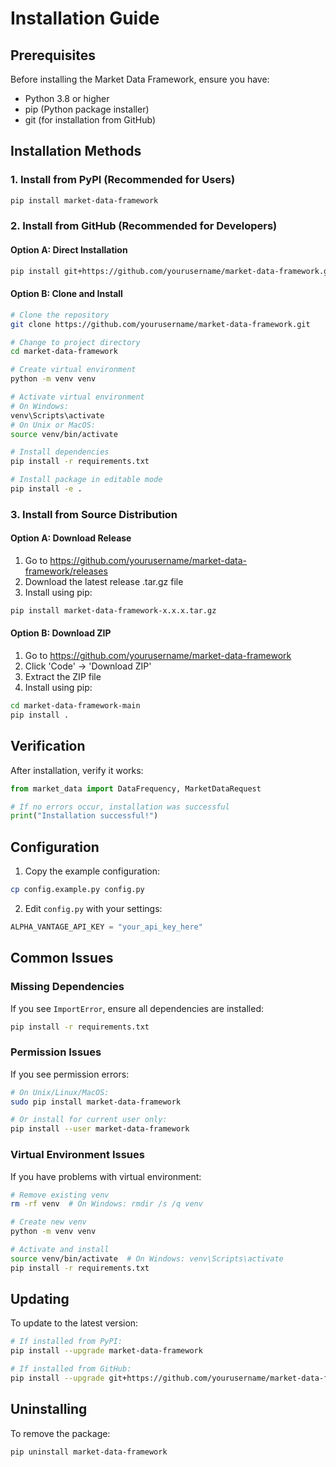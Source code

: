 # Installation Guide

## Prerequisites

Before installing the Market Data Framework, ensure you have:
- Python 3.8 or higher
- pip (Python package installer)
- git (for installation from GitHub)

## Installation Methods

### 1. Install from PyPI (Recommended for Users)
```bash
pip install market-data-framework
```

### 2. Install from GitHub (Recommended for Developers)

#### Option A: Direct Installation
```bash
pip install git+https://github.com/yourusername/market-data-framework.git
```

#### Option B: Clone and Install
```bash
# Clone the repository
git clone https://github.com/yourusername/market-data-framework.git

# Change to project directory
cd market-data-framework

# Create virtual environment
python -m venv venv

# Activate virtual environment
# On Windows:
venv\Scripts\activate
# On Unix or MacOS:
source venv/bin/activate

# Install dependencies
pip install -r requirements.txt

# Install package in editable mode
pip install -e .
```

### 3. Install from Source Distribution

#### Option A: Download Release
1. Go to https://github.com/yourusername/market-data-framework/releases
2. Download the latest release .tar.gz file
3. Install using pip:
```bash
pip install market-data-framework-x.x.x.tar.gz
```

#### Option B: Download ZIP
1. Go to https://github.com/yourusername/market-data-framework
2. Click 'Code' → 'Download ZIP'
3. Extract the ZIP file
4. Install using pip:
```bash
cd market-data-framework-main
pip install .
```

## Verification

After installation, verify it works:

```python
from market_data import DataFrequency, MarketDataRequest

# If no errors occur, installation was successful
print("Installation successful!")
```

## Configuration

1. Copy the example configuration:
```bash
cp config.example.py config.py
```

2. Edit `config.py` with your settings:
```python
ALPHA_VANTAGE_API_KEY = "your_api_key_here"
```

## Common Issues

### Missing Dependencies
If you see `ImportError`, ensure all dependencies are installed:
```bash
pip install -r requirements.txt
```

### Permission Issues
If you see permission errors:
```bash
# On Unix/Linux/MacOS:
sudo pip install market-data-framework

# Or install for current user only:
pip install --user market-data-framework
```

### Virtual Environment Issues
If you have problems with virtual environment:
```bash
# Remove existing venv
rm -rf venv  # On Windows: rmdir /s /q venv

# Create new venv
python -m venv venv

# Activate and install
source venv/bin/activate  # On Windows: venv\Scripts\activate
pip install -r requirements.txt
```

## Updating

To update to the latest version:

```bash
# If installed from PyPI:
pip install --upgrade market-data-framework

# If installed from GitHub:
pip install --upgrade git+https://github.com/yourusername/market-data-framework.git
```

## Uninstalling

To remove the package:
```bash
pip uninstall market-data-framework
```